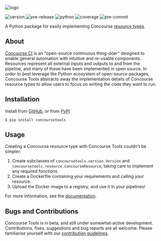 ![logo](https://raw.githubusercontent.com/gchq/ConcourseTools/main/docs/source/_static/logo.png)

![version](https://img.shields.io/badge/version-0.7.1-informational)
![pre-release](https://img.shields.io/badge/pre--release-beta-red)
![python](https://img.shields.io/badge/python-%3E%3D3.8-informational)
![coverage](https://img.shields.io/badge/coverage-94%25-brightgreen)
![pre-commit](https://img.shields.io/badge/pre--commit-enabled-brightgreen?logo=pre-commit&logoColor=orange)

A Python package for easily implementing Concourse [resource types](https://concourse-ci.org/implementing-resource-types.html).


## About

[Concourse CI](https://concourse-ci.org/) is an "open-source continuous thing-doer" designed to enable general automation with intuitive and re-usable components. Resources represent all external inputs and outputs to and from the pipeline, and many of these have been implemented in open source. In order to best leverage the Python ecosystem of open-source packages, Concourse Tools abstracts away the implementation details of Concourse resource types to allow users to focus on writing the code they want to run.


## Installation

Install from [GitHub](https://github.com/gchq/ConcourseTools/), or from [PyPI](https://pypi.org/project/concoursetools/):

```shell
$ pip install concoursetools
```

## Usage

Creating a Concourse resource type with Concourse Tools couldn't be simpler:

1. Create subclasses of `concoursetools.version.Version` and `concoursetools.resource.ConcourseResource`, taking care to implement any required functions.
2. Create a Dockerfile containing your requirements and calling your resource.
3. Upload the Docker image to a registry, and use it in your pipelines!

For more information, see the [documentation](https://concoursetools.readthedocs.io/en/stable/).


## Bugs and Contributions

Concourse Tools is in beta, and still under somewhat-active development.  Contributions, fixes, suggestions and bug reports are all welcome: Please familiarise yourself with our [contribution guidelines](https://github.com/gchq/ConcourseTools/blob/main/CONTRIBUTING.md).
